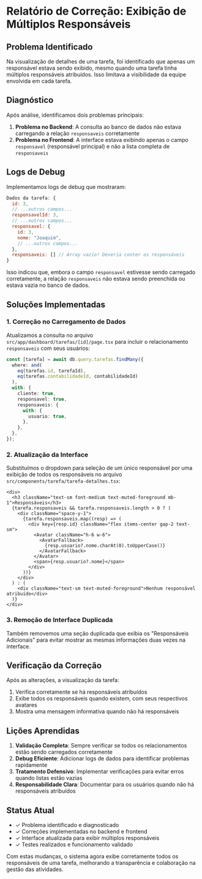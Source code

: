 # Relatório de Correção: Exibição de Múltiplos Responsáveis

## Problema Identificado

Na visualização de detalhes de uma tarefa, foi identificado que apenas um responsável estava sendo exibido, mesmo quando uma tarefa tinha múltiplos responsáveis atribuídos. Isso limitava a visibilidade da equipe envolvida em cada tarefa.

## Diagnóstico

Após análise, identificamos dois problemas principais:

1. **Problema no Backend**: A consulta ao banco de dados não estava carregando a relação `responsaveis` corretamente
2. **Problema no Frontend**: A interface estava exibindo apenas o campo `responsavel` (responsável principal) e não a lista completa de `responsaveis`

## Logs de Debug

Implementamos logs de debug que mostraram:

```javascript
Dados da tarefa: {
  id: 3,
  // ...outros campos...
  responsavelId: 3,
  // ...outros campos...
  responsavel: {
    id: 3,
    nome: "Joaquim",
    // ...outros campos...
  },
  responsaveis: [] // Array vazio! Deveria conter os responsáveis
}
```

Isso indicou que, embora o campo `responsavel` estivesse sendo carregado corretamente, a relação `responsaveis` não estava sendo preenchida ou estava vazia no banco de dados.

## Soluções Implementadas

### 1. Correção no Carregamento de Dados

Atualizamos a consulta no arquivo `src/app/dashboard/tarefas/[id]/page.tsx` para incluir o relacionamento `responsaveis` com seus usuários:

```typescript
const [tarefa] = await db.query.tarefas.findMany({
  where: and(
    eq(tarefas.id, tarefaId),
    eq(tarefas.contabilidadeId, contabilidadeId)
  ),
  with: {
    cliente: true,
    responsavel: true,
    responsaveis: {
      with: {
        usuario: true,
      },
    },
  },
});
```

### 2. Atualização da Interface

Substituímos o dropdown para seleção de um único responsável por uma exibição de todos os responsáveis no arquivo `src/components/tarefa/tarefa-detalhes.tsx`:

```tsx
<div>
  <h3 className="text-sm font-medium text-muted-foreground mb-1">Responsáveis</h3>
  {tarefa.responsaveis && tarefa.responsaveis.length > 0 ? (
    <div className="space-y-1">
      {tarefa.responsaveis.map((resp) => (
        <div key={resp.id} className="flex items-center gap-2 text-sm">
          <Avatar className="h-6 w-6">
            <AvatarFallback>
              {resp.usuario?.nome.charAt(0).toUpperCase()}
            </AvatarFallback>
          </Avatar>
          <span>{resp.usuario?.nome}</span>
        </div>
      ))}
    </div>
  ) : (
    <div className="text-sm text-muted-foreground">Nenhum responsável atribuído</div>
  )}
</div>
```

### 3. Remoção de Interface Duplicada

Também removemos uma seção duplicada que exibia os "Responsáveis Adicionais" para evitar mostrar as mesmas informações duas vezes na interface.

## Verificação da Correção

Após as alterações, a visualização da tarefa:

1. Verifica corretamente se há responsáveis atribuídos
2. Exibe todos os responsáveis quando existem, com seus respectivos avatares
3. Mostra uma mensagem informativa quando não há responsáveis

## Lições Aprendidas

1. **Validação Completa**: Sempre verificar se todos os relacionamentos estão sendo carregados corretamente
2. **Debug Eficiente**: Adicionar logs de dados para identificar problemas rapidamente
3. **Tratamento Defensivo**: Implementar verificações para evitar erros quando listas estão vazias
4. **Responsabilidade Clara**: Documentar para os usuários quando não há responsáveis atribuídos

## Status Atual

- ✓ Problema identificado e diagnosticado
- ✓ Correções implementadas no backend e frontend
- ✓ Interface atualizada para exibir múltiplos responsáveis
- ✓ Testes realizados e funcionamento validado

Com estas mudanças, o sistema agora exibe corretamente todos os responsáveis de uma tarefa, melhorando a transparência e colaboração na gestão das atividades.